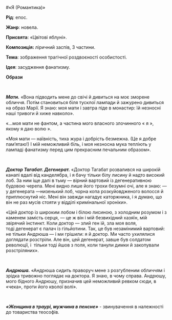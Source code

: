 #«Я (Романтика)»

<p><strong>Рід</strong><span style="font-weight: 400;">: епос.</span></p>
<p><strong>Жанр</strong><span style="font-weight: 400;">: новела.</span></p>
<p><strong>Присвята</strong><span style="font-weight: 400;">: &laquo;Цвітові яблуні&raquo;.</span></p>
<p><strong>Композиція: </strong><span style="font-weight: 400;">ліричний заспів, 3 частини.</span></p>
<p><strong>Тема</strong><span style="font-weight: 400;">: зображення трагічної роздвоєності особистості. </span></p>
<p><strong>Ідея</strong><span style="font-weight: 400;">: засудження фанатизму.</span></p>
<p><strong>Образи</strong></p>
<p>&nbsp;</p>
<p><strong><em>Мати.</em></strong><span style="font-weight: 400;"> &laquo;Вона пiдводить мене до свiчi й дивиться на моє зморене обличчя. Потiм становиться бiля&nbsp;тусклої лампади й зажурено дивиться на образ Марiї. Я знаю: моя мати i завтра пiде в монастир: їй незноснi нашi тривоги й хиже навколо&raquo;. </span></p>
<p><span style="font-weight: 400;">&laquo;&hellip;моя мати не фантом, а частина мого власного злочинного &laquo; я &raquo;, якому я даю волю &raquo;. </span></p>
<p><span style="font-weight: 400;">&laquo;Моя мати&nbsp;&mdash; наївність, тиха жура і добрість безмежна. (Це я добре пам&rsquo;ятаю!) І мій неможливий біль, і моя незносна мука тепліють у лампаді фанатизму перед цим прекрасним печальним образом&raquo;.</span></p>
<p>&nbsp;</p>
<p><strong><em>Доктор Тагабат. Дегенерат.</em></strong><span style="font-weight: 400;"> &laquo;Доктор Тагабат розвалився на широкiй канапi вдалi вiд канделябра, i я бачу тiльки бiлу лисину й надто високий лоб. За ним iще далi в тьму ― вiрний вартовий iз&nbsp;дегенеративною будовою черепа. Менi видно лише його трохи безумнi очi, але я знаю: ― у дегенерата ―низенький лоб, чорна копа розкуйовдженого волосся й приплюснутий нiс. Менi вiн завжди нагадує&nbsp;каторжника, i я думаю, що вiн не раз мусiв стояти у вiддiлi кримiнальної хронiки&raquo;. </span></p>
<p><span style="font-weight: 400;">&laquo;Цей доктор iз широким лобом i бiлою лисиною, з холодним розумом i з каменем замiсть серця, ― це ж вiн i мiй безвихiдний хазяїн, мiй звiрячий iнстинкт. Коли доктор ― злий ген iй, зла моя воля, тодi&nbsp;дегенерат є палач iз гiльйотини. Так, це був незамiнимий вартовий: не тiльки Андрюша ― i ми грiшили: я й доктор. Ми часто ухилялися доглядати розстрiли. Але вiн, цей дегенерат, завше був солдатом революцiї, i &nbsp;тiльки тодi йшов з поля, коли танули димки й закопували розстрiляних&raquo;. </span></p>
<p>&nbsp;</p>
<p><strong><em>Андрюша.</em></strong><span style="font-weight: 400;">&nbsp;&laquo;Андрюша сидить праворуч мене з розгубленим обличчям і зрідка тривожно поглядає на доктора. Я знаю, в чому справа. Андрюшу, мого бідного Андрюшу, призначив цей неможливий ревком сюди, в &laquo;чека&raquo;, проти його кволої волі&raquo;.</span></p>
<p>&nbsp;</p>
<p><strong><em>&laquo;Женщина в траурі, мужчина в пенсне&raquo;</em></strong><span style="font-weight: 400;"> - звинувачення в належності до товариства теософів. </span></p>